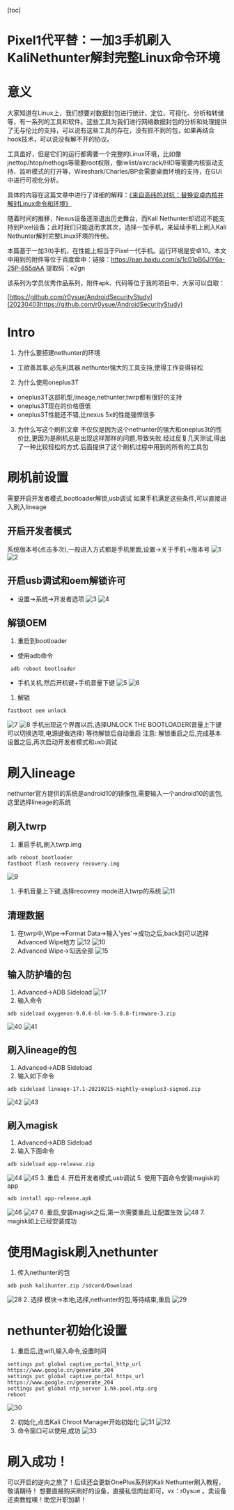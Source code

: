 [toc]

# Pixel1代平替：一加3手机刷入KaliNethunter解封完整Linux命令环境

# 意义

大家知道在Linux上，我们想要对数据封包进行统计、定位、可视化、分析和转储等，有一系列的工具和软件。这些工具为我们进行网络数据封包的分析和处理提供了无与伦比的支持，可以说有这些工具的存在，没有抓不到的包，如果再结合hook技术，可以说没有解不开的协议。

工具虽好，但是它们的运行都需要一个完整的Linux环境，比如像jnettop/htop/nethogs等需要root权限，像iwlist/aircrack/HID等需要内核驱动支持、监听模式的打开等，Wireshark/Charles/BP会需要桌面环境的支持，在GUI中进行可视化分析。

具体的内容在这篇文章中进行了详细的解释：[《来自高纬的对抗：替换安卓内核并解封Linux命令和环境》](https://mp.weixin.qq.com/s/PIiGZKW6oQnOAwlCqvcU0g)

随着时间的推移，Nexus设备逐渐退出历史舞台，而Kali Nethunter却迟迟不能支持到Pixel设备；此时我们只能退而求其次，选择一加手机，来延续手机上刷入Kali Nethunter解封完整Linux环境的传统。

本篇基于一加3(t)手机，在性能上相当于Pixel一代手机。运行环境是安卓10。本文中用到的附件等位于百度盘中：链接：https://pan.baidu.com/s/1c01pB6JIY6a-25P-855dAA 提取码：e2gn 

该系列为学员优秀作品系列，附件apk、代码等位于我的项目中，大家可以自取：

[https://github.com/r0ysue/AndroidSecurityStudy](20230403https://github.com/r0ysue/AndroidSecurityStudy)



# Intro

1. 为什么要搭建nethunter的环境
  + 工欲善其事,必先利其器.nethunter强大的工具支持,使得工作变得轻松
2. 为什么使用oneplus3T
  + oneplus3T这部机型,lineage,nethunter,twrp都有很好的支持
  + oneplus3T现在的价格很低
  + oneplus3T性能还不错,比nexus 5x的性能强悍很多
3. 为什么写这个刷机文章
   不仅仅是因为这个nethunter的强大和oneplus3t的性价比,更因为是刷机总是出现这样那样的问题,导致失败.经过反复几天测试,得出了一种比较轻松的方式.后面提供了这个刷机过程中用到的所有的工具包
# 刷机前设置
需要开启开发者模式,bootloader解锁,usb调试
如果手机满足这些条件,可以直接进入刷入lineage
## 开启开发者模式
系统版本号(点击多次),一般进入方式都是手机里面,设置->关于手机->版本号
![1](http://www.dtasecurity.cn:20080/IMAGE/OFFLINE/202304061.jpg)
![2](http://www.dtasecurity.cn:20080/IMAGE/OFFLINE/202304062.jpg)
## 开启usb调试和oem解锁许可
+ 设置->系统->开发者选项
![3](http://www.dtasecurity.cn:20080/IMAGE/OFFLINE/202304063.jpg)
![4](http://www.dtasecurity.cn:20080/IMAGE/OFFLINE/202304064.jpg)
## 解锁OEM
1. 重启到bootloader
+ 使用adb命令
```
 adb reboot bootloader  
```
+ 手机关机,然后开机键+手机音量下键
![5](http://www.dtasecurity.cn:20080/IMAGE/OFFLINE/202304065.png)
![6](http://www.dtasecurity.cn:20080/IMAGE/OFFLINE/202304066.jpg)
1. 解锁
```
fastboot oem unlock
```
![7](http://www.dtasecurity.cn:20080/IMAGE/OFFLINE/202304067.png)
![8](http://www.dtasecurity.cn:20080/IMAGE/OFFLINE/202304068.jpg)
手机出现这个界面以后,选择UNLOCK THE BOOTLOADER(音量上下键可以切换选项,电源键做选择)
等待解锁后自动重启
注意: 解锁重启之后,完成基本设置之后,再次启动开发者模式和usb调试
# 刷入lineage
nethunter官方提供的系统是android10的镜像包,需要输入一个android10的底包,这里选择lineage的系统
## 刷入twrp
1. 重启手机,刷入twrp.img
```
adb reboot bootloader
fastboot flash recovery recovery.img 
```
![9](http://www.dtasecurity.cn:20080/IMAGE/OFFLINE/202304069.png)
1. 手机音量上下键,选择recovrey mode进入twrp的系统
![11](http://www.dtasecurity.cn:20080/IMAGE/OFFLINE/2023040611.jpg)
## 清理数据
1. 在twrp中,Wipe->Format Data->输入'yes'->成功之后,back到可以选择Advanced Wipe地方
![12](http://www.dtasecurity.cn:20080/IMAGE/OFFLINE/2023040612.jpg)
![10](http://www.dtasecurity.cn:20080/IMAGE/OFFLINE/2023040610.jpg)
1. Advanced Wipe->勾选全部
![15](http://www.dtasecurity.cn:20080/IMAGE/OFFLINE/2023040615.jpg)

## 输入防护墙的包
1. Advanced->ADB Sideload
![17](http://www.dtasecurity.cn:20080/IMAGE/OFFLINE/2023040617.jpg)
2. 输入命令
```
adb sideload oxygenos-9.0.6-bl-km-5.0.8-firmware-3.zip 
```
![40](http://www.dtasecurity.cn:20080/IMAGE/OFFLINE/2023040640.png)
![41](http://www.dtasecurity.cn:20080/IMAGE/OFFLINE/2023040641.jpg)

## 刷入lineage的包
1. Advanced->ADB Sideload
2. 输入如下命令
```
adb sideload lineage-17.1-20210215-nightly-oneplus3-signed.zip 
```
![42](http://www.dtasecurity.cn:20080/IMAGE/OFFLINE/2023040642.png)
![43](http://www.dtasecurity.cn:20080/IMAGE/OFFLINE/2023040643.jpg)

## 刷入magisk
1. Advanced->ADB Sideload
2. 输入下面命令
```
adb sideload app-release.zip
```
![44](http://www.dtasecurity.cn:20080/IMAGE/OFFLINE/2023040644.png)
![45](http://www.dtasecurity.cn:20080/IMAGE/OFFLINE/2023040645.jpg)
3. 重启
4. 开启开发者模式,usb调试
5. 使用下面命令安装magisk的app
```
adb install app-release.apk 
```
![46](http://www.dtasecurity.cn:20080/IMAGE/OFFLINE/2023040646.png)
![47](http://www.dtasecurity.cn:20080/IMAGE/OFFLINE/2023040647.jpg)
6. 重启,安装magisk之后,第一次需要重启,让配置生效
![48](http://www.dtasecurity.cn:20080/IMAGE/OFFLINE/2023040648.jpg)
7. magisk如上已经安装成功

# 使用Magisk刷入nethunter

1. 传入nethunter的包
```
adb push kalihunter.zip /sdcard/Download
```
![28](http://www.dtasecurity.cn:20080/IMAGE/OFFLINE/2023040628.png)
2. 选择 模块->本地,选择,nethunter的包,等待结束,重启
![29](http://www.dtasecurity.cn:20080/IMAGE/OFFLINE/2023040629.jpg)

# nethunter初始化设置
1. 重启后,连wifi,输入命令,设置时间
```
settings put global captive_portal_http_url https://www.google.cn/generate_204
settings put global captive_portal_https_url https://www.google.cn/generate_204
settings put global ntp_server 1.hk.pool.ntp.org
reboot
```
![30](http://www.dtasecurity.cn:20080/IMAGE/OFFLINE/2023040630.png)

2. 初始化,点击Kali Chroot Manager开始初始化
![31](http://www.dtasecurity.cn:20080/IMAGE/OFFLINE/2023040631.jpg)
![32](http://www.dtasecurity.cn:20080/IMAGE/OFFLINE/2023040632.jpg)
3. 命令窗口可以使用,成功
![33](http://www.dtasecurity.cn:20080/IMAGE/OFFLINE/2023040633.jpg)

# 刷入成功！

可以开启的逆向之旅了！后续还会更新OnePlus系列的Kali Nethunter刷入教程，敬请期待！ 想要直接购买刷好的设备，直接私信肉丝即可，vx：r0ysue 。卖设备还卖教程噢！助您升职加薪！